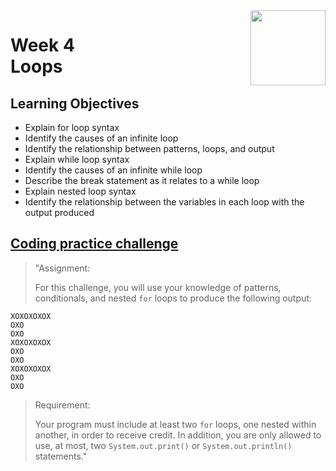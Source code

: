 <a href="../">
  <img src="/img/Java_Basics_Selection_and_Iteration_logo.avif" width="120" align="right">
</a>

# Week 4 <br> Loops

## Learning Objectives
- Explain for loop syntax
- Identify the causes of an infinite loop
- Identify the relationship between patterns, loops, and output
- Explain while loop syntax
- Identify the causes of an infinite while loop
- Describe the break statement as it relates to a while loop
- Explain nested loop syntax
- Identify the relationship between the variables in each loop with the output produced

## [Coding practice challenge](./Lab_Challenge.java)

>"Assignment:
>
>For this challenge, you will use your knowledge of patterns, conditionals, and nested `for` loops to produce the following output:
```
XOXOXOXOX
OXO
OXO
XOXOXOXOX
OXO
OXO
XOXOXOXOX
OXO
OXO
```
>Requirement:
>
>Your program must include at least two `for` loops, one nested within another, in order to receive credit. In addition, you are only allowed to use, at most, two `System.out.print()` or `System.out.println()` statements."
